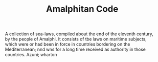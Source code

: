 ---
title: Amalphitan Code
letter: A
permalink: "/definitions/amalphitan-code.html"
body: A collection of sea-laws, compiled about the end of the eleventh century, by
  the people of Amalphl. It consists of tbe laws on maritime subjects, which were
  or had been in force in countries bordering on the Mediterranean; nnd wns for a
  long time received as authority in those countries. Azuni; wharton
published_at: '2018-07-07'
source: Black's Law Dictionary
layout: post
---